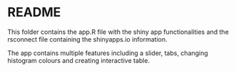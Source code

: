 README
================

This folder contains the app.R file with the shiny app functionalities
and the rsconnect file containing the shinyapps.io information.

The app contains multiple features including a slider, tabs, changing
histogram colours and creating interactive table.
